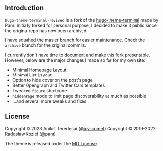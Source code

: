 ## Introduction

`hugo-theme-terminal-revived` is a fork of the [hugo-theme-terminal](https://github.com/panr/hugo-theme-terminal) made by Panr. Initially forked for personal purpose, I decided to make it public since the original repo has now been archived.

I have squahed the master branch for easier maintenance. Check the `archive` branch for the original commits.

I currently don't have time to document and make this fork presentable. However, below are the major changes I made so far for my own site:
- Minimal Homepage Layout
- Minimal List Layout
- Option to hide cover on the post's page
- Better Opengraph and Twitter Card templates
- Tweaked `figure` shortcode
- `hiddenPage` mode to limit page discoverability as much as possible
- ...and several more tweaks and fixes

## License
Copyright © 2023 Aniket Teredesai ([@icy-comet](https://github.com/icy-comet))
Copyright © 2019-2022 Radosław Kozieł ([@panr](https://twitter.com/panr))

The theme is released under the [MIT License](LICENSE).
